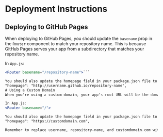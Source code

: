 # Deployment Instructions

## Deploying to GitHub Pages

When deploying to GitHub Pages, you should update the `basename` prop in the `Router` component to match your repository name. This is because GitHub Pages serves your app from a subdirectory that matches your repository name.

In `App.js`:

```jsx
<Router basename="/repository-name">```

You should also update the homepage field in your package.json file to match your app's root URL on GitHub Pages.
"homepage": "http://username.github.io/repository-name",
# Using a Custom Domain
When you're using a custom domain, your app's root URL will be the domain root ('/'). In this case, you should change the basename back to '/' or remove the basename prop from the Router entirely.

In App.js:
<Router basename="/">

You should also update the homepage field in your package.json file to match your custom domain.
"homepage": "https://customdomain.com",

Remember to replace username, repository-name, and customdomain.com with your actual GitHub username, repository name, and custom domain.
